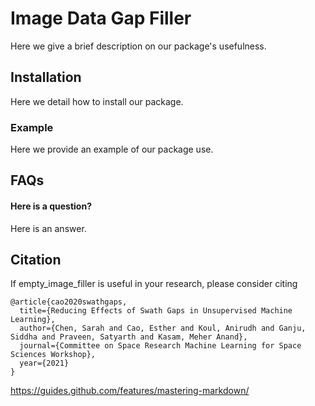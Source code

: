 # Image Data Gap Filler

Here we give a brief description on our package's usefulness.

## Installation

Here we detail how to install our package.

### Example

Here we provide an example of our package use.

## FAQs

#### Here is a question?

Here is an answer.

## Citation

If empty_image_filler is useful in your research, please consider citing
```
@article{cao2020swathgaps,
  title={Reducing Effects of Swath Gaps in Unsupervised Machine Learning},
  author={Chen, Sarah and Cao, Esther and Koul, Anirudh and Ganju, Siddha and Praveen, Satyarth and Kasam, Meher Anand},
  journal={Committee on Space Research Machine Learning for Space Sciences Workshop},
  year={2021}
}
```

https://guides.github.com/features/mastering-markdown/
